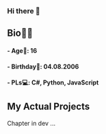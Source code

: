 ### Hi there 👋


## Bio🧑🏻
#### - Age💫: 16
#### - Birthday🎂: 04.08.2006
#### - PLs💻: C#, Python, JavaScript


## My Actual Projects
Chapter in dev ...
